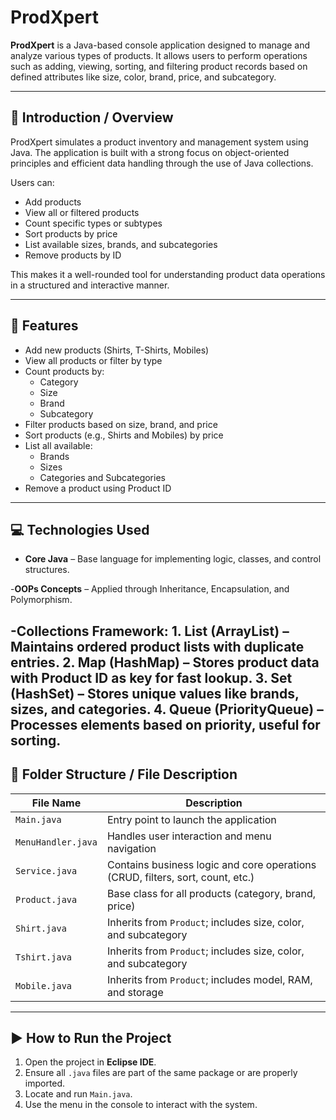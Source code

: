 # ProdXpert

**ProdXpert** is a Java-based console application designed to manage and analyze various types of products. It allows users to perform operations such as adding, viewing, sorting, and filtering product records based on defined attributes like size, color, brand, price, and subcategory.

---

## 🧾 Introduction / Overview

ProdXpert simulates a product inventory and management system using Java. The application is built with a strong focus on object-oriented principles and efficient data handling through the use of Java collections.

Users can:
- Add products
- View all or filtered products
- Count specific types or subtypes
- Sort products by price
- List available sizes, brands, and subcategories
- Remove products by ID

This makes it a well-rounded tool for understanding product data operations in a structured and interactive manner.

---

## 🚀 Features

- Add new products (Shirts, T-Shirts, Mobiles)
- View all products or filter by type
- Count products by:
  - Category
  - Size
  - Brand
  - Subcategory
- Filter products based on size, brand, and price
- Sort products (e.g., Shirts and Mobiles) by price
- List all available:
  - Brands
  - Sizes
  - Categories and Subcategories
- Remove a product using Product ID

---

## 💻 Technologies Used

- **Core Java** – Base language for implementing logic, classes, and control structures.
  
-**OOPs Concepts** – Applied through Inheritance, Encapsulation, and Polymorphism.

-**Collections Framework**:
    1. List (ArrayList) – Maintains ordered product lists with duplicate entries.
    2. Map (HashMap) – Stores product data with Product ID as key for fast lookup.
    3. Set (HashSet) – Stores unique values like brands, sizes, and categories.
    4. Queue (PriorityQueue) – Processes elements based on priority, useful for sorting.
---

## 📂 Folder Structure / File Description

| File Name          | Description |
|--------------------|-------------|
| `Main.java`        | Entry point to launch the application |
| `MenuHandler.java` | Handles user interaction and menu navigation |
| `Service.java`     | Contains business logic and core operations (CRUD, filters, sort, count, etc.) |
| `Product.java`     | Base class for all products (category, brand, price) |
| `Shirt.java`       | Inherits from `Product`; includes size, color, and subcategory |
| `Tshirt.java`      | Inherits from `Product`; includes size, color, and subcategory |
| `Mobile.java`      | Inherits from `Product`; includes model, RAM, and storage |

---

## ▶️ How to Run the Project

1. Open the project in **Eclipse IDE**.
2. Ensure all `.java` files are part of the same package or are properly imported.
3. Locate and run `Main.java`.
4. Use the menu in the console to interact with the system.

